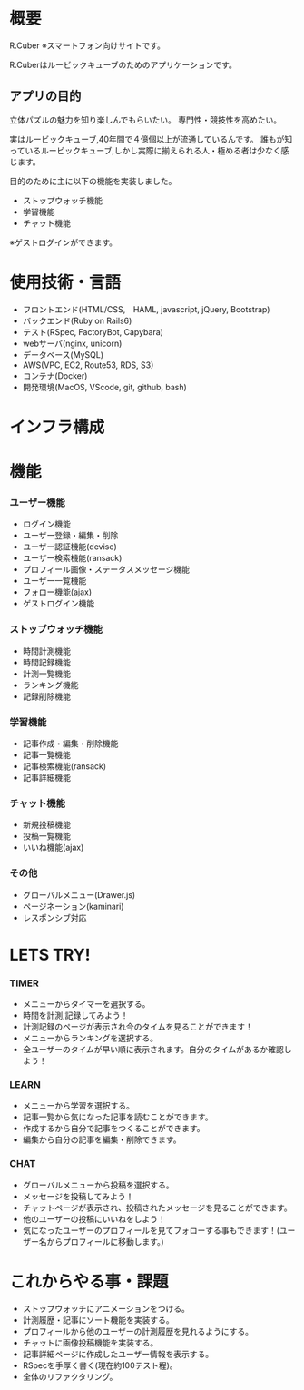 # 概要
R.Cuber
※スマートフォン向けサイトです。

R.Cuberはルービックキューブのためのアプリケーションです。

## アプリの目的
立体パズルの魅力を知り楽しんでもらいたい。
専門性・競技性を高めたい。

実はルービックキューブ,40年間で４億個以上が流通しているんです。
誰もが知っているルービックキューブ,しかし実際に揃えられる人・極める者は少なく感じます。

目的のために主に以下の機能を実装しました。
- ストップウォッチ機能
- 学習機能
- チャット機能

※ゲストログインができます。

# 使用技術・言語

- フロントエンド(HTML/CSS,　HAML, javascript, jQuery, Bootstrap)
- バックエンド(Ruby on Rails6)
- テスト(RSpec, FactoryBot, Capybara)
- webサーバ(nginx, unicorn)
- データベース(MySQL)
- AWS(VPC, EC2, Route53, RDS, S3)
- コンテナ(Docker)
- 開発環境(MacOS, VScode, git, github, bash)

# インフラ構成

# 機能

### ユーザー機能
- ログイン機能
- ユーザー登録・編集・削除
- ユーザー認証機能(devise)
- ユーザー検索機能(ransack)
- プロフィール画像・ステータスメッセージ機能
- ユーザー一覧機能
- フォロー機能(ajax)
- ゲストログイン機能

### ストップウォッチ機能
- 時間計測機能
- 時間記録機能
- 計測一覧機能
- ランキング機能
- 記録削除機能

### 学習機能
- 記事作成・編集・削除機能
- 記事一覧機能
- 記事検索機能(ransack)
- 記事詳細機能

### チャット機能
- 新規投稿機能
- 投稿一覧機能
- いいね機能(ajax)

### その他
- グローバルメニュー(Drawer.js)
- ページネーション(kaminari)
- レスポンシブ対応

# LETS TRY!

### TIMER
- メニューからタイマーを選択する。
- 時間を計測,記録してみよう！
- 計測記録のページが表示され今のタイムを見ることができます！
- メニューからランキングを選択する。
- 全ユーザーのタイムが早い順に表示されます。自分のタイムがあるか確認しよう！

### LEARN
- メニューから学習を選択する。
- 記事一覧から気になった記事を読むことができます。
- 作成するから自分で記事をつくることができます。
- 編集から自分の記事を編集・削除できます。

### CHAT
- グローバルメニューから投稿を選択する。
- メッセージを投稿してみよう！
- チャットページが表示され、投稿されたメッセージを見ることができます。
- 他のユーザーの投稿にいいねをしよう！
- 気になったユーザーのプロフィールを見てフォローする事もできます！(ユーザー名からプロフィールに移動します。)

# これからやる事・課題

- ストップウォッチにアニメーションをつける。
- 計測履歴・記事にソート機能を実装する。
- プロフィールから他のユーザーの計測履歴を見れるようにする。
- チャットに画像投稿機能を実装する。
- 記事詳細ページに作成したユーザー情報を表示する。
- RSpecを手厚く書く(現在約100テスト程)。
- 全体のリファクタリング。